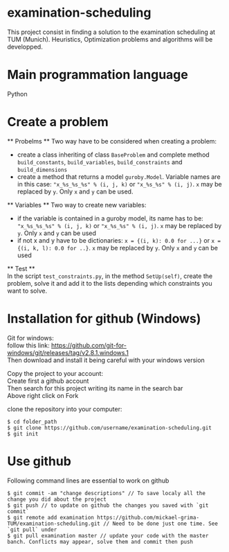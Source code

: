 # examination-scheduling

This project consist in finding a solution to the examination scheduling at TUM (Munich). Heuristics, Optimization problems and algorithms will be developped.

# Main programmation language

Python

# Create a problem

** Probelms **
Two way have to be considered when creating a problem:  
  - create a class inheriting of class `BaseProblem` and complete method `build_constants`, `build_variables`, `build_constraints` and `build_dimensions`  
  - create a method that returns a model `guroby.Model`. Variable names are in this case: `"x_%s_%s_%s" % (i, j, k)` or `"x_%s_%s" % (i, j)`. `x` may be replaced by `y`. Only `x` and `y` can be used.

** Variables **
Two way to create new variables:  
  - if the variable is contained in a guroby model, its name has to be: `"x_%s_%s_%s" % (i, j, k)` or `"x_%s_%s" % (i, j)`. `x` may be replaced by `y`. Only `x` and `y` can be used  
  - if not x and y have to be dictionaries: `x = {(i, k): 0.0 for ...}` or `x = {(i, k, l): 0.0 for ..}`. `x` may be replaced by `y`. Only `x` and `y` can be used  

** Test **  
In the script `test_constraints.py`, in the method `SetUp(self)`, create the problem, solve it and add it to the lists depending which constraints you want to solve.  

# Installation for github (Windows)

Git for windows:  
follow this link: https://github.com/git-for-windows/git/releases/tag/v2.8.1.windows.1  
Then download and install it being careful with your windows version  
  
Copy the project to your account:  
Create first a github account  
Then search for this project writing its name in the search bar  
Above right click on Fork  
  
clone the repository into your computer:  
```
$ cd folder_path
$ git clone https://github.com/username/examination-scheduling.git
$ git init
```
  
# Use github

Following command lines are essential to work on github
```
$ git commit -am "change descriptions" // To save localy all the change you did about the project
$ git push // to update on github the changes you saved with `git commit`
$ git remote add examination https://github.com/mickael-grima-TUM/examination-scheduling.git // Need to be done just one time. See `git pull` under
$ git pull examination master // update your code with the master banch. Conflicts may appear, solve them and commit then push
```